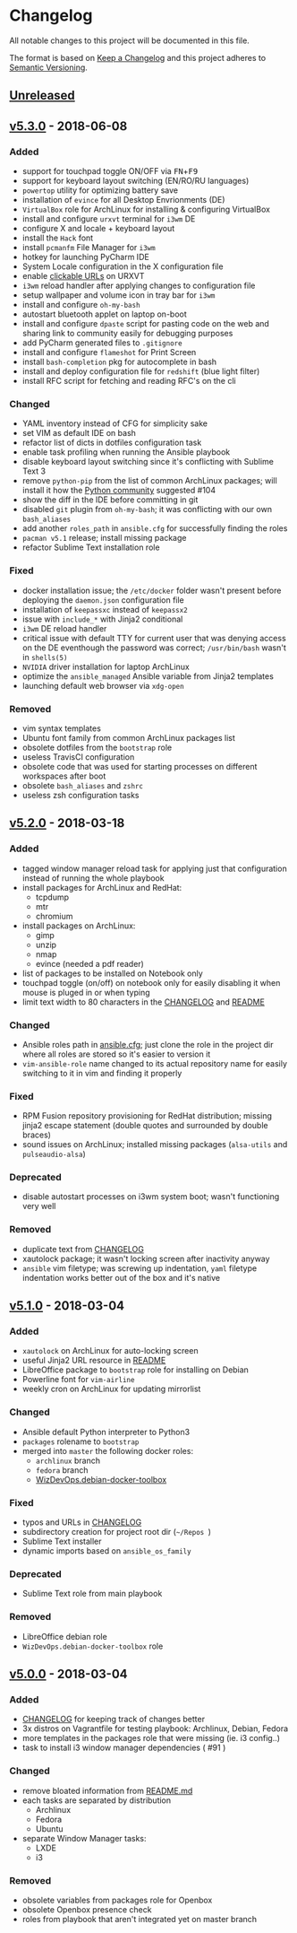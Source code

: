 # Changelog
All notable changes to this project will be documented in this file.

The format is based on [Keep a Changelog](http://keepachangelog.com/en/1.0.0/)
and this project adheres to [Semantic Versioning](http://semver.org/spec/v2.0.0.html).

## [Unreleased]

## [v5.3.0] - 2018-06-08
### Added
- support for touchpad toggle ON/OFF via <kbd>FN</kbd>+<kbd>F9</kbd>
- support for keyboard layout switching (EN/RO/RU languages)
- `powertop` utility for optimizing battery save
- installation of `evince` for all Desktop Envrionments (DE)
- `VirtualBox` role for ArchLinux for installing & configuring VirtualBox
- install and configure `urxvt` terminal for `i3wm` DE
- configure X and locale + keyboard layout
- install the `Hack` font
- install `pcmanfm` File Manager for `i3wm`
- hotkey for launching PyCharm IDE
- System Locale configuration in the X configuration file
- enable [clickable URLs][1] on URXVT
- `i3wm` reload handler after applying changes to configuration file
- setup wallpaper and volume icon in tray bar for `i3wm`
- install and configure `oh-my-bash`
- autostart bluetooth applet on laptop on-boot
- install and configure `dpaste` script for pasting code on the web and sharing
  link to community easily for debugging purposes
- add PyCharm generated files to `.gitignore`
- install and configure `flameshot` for Print Screen
- install `bash-completion` pkg for autocomplete in bash
- install and deploy configuration file for `redshift` (blue light filter)
- install RFC script for fetching and reading RFC's on the cli

### Changed
- YAML inventory instead of CFG for simplicity sake
- set VIM as default IDE on bash
- refactor list of dicts in dotfiles configuration task
- enable task profiling when running the Ansible playbook
- disable keyboard layout switching since it's conflicting with Sublime Text 3
- remove `python-pip` from the list of common ArchLinux packages; will install it
  how the [Python community][2] suggested #104
- show the diff in the IDE before committing in git
- disabled `git` plugin from `oh-my-bash`; it was conflicting with our own
  `bash_aliases`
- add another `roles_path` in `ansible.cfg` for successfully finding the roles
- `pacman v5.1` release; install missing package
- refactor Sublime Text installation role

### Fixed
- docker installation issue; the `/etc/docker` folder wasn't present before
  deploying the `daemon.json` configuration file
- installation of `keepassxc` instead of `keepassx2`
- issue with `include_*` with Jinja2 conditional
- `i3wm` DE reload handler
- critical issue with default TTY for current user that was denying access on
  the DE eventhough the password was correct; `/usr/bin/bash` wasn't in `shells(5)`
- `NVIDIA` driver installation for laptop ArchLinux
- optimize the `ansible_managed` Ansible variable from Jinja2 templates
- launching default web browser via `xdg-open`

### Removed
- vim syntax templates
- Ubuntu font family from common ArchLinux packages list
- obsolete dotfiles from the `bootstrap` role
- useless TravisCI configuration
- obsolete code that was used for starting processes on different workspaces
  after boot
- obsolete `bash_aliases` and `zshrc`
- useless zsh configuration tasks

## [v5.2.0] - 2018-03-18
### Added
- tagged window manager reload task for applying just that configuration
  instead of running the whole playbook
- install packages for ArchLinux and RedHat:
  - tcpdump
  - mtr
  - chromium
- install packages on ArchLinux:
  - gimp
  - unzip
  - nmap
  - evince (needed a pdf reader)
- list of packages to be installed on Notebook only
- touchpad toggle (on/off) on notebook only for easily disabling it when mouse
  is pluged in or when typing
- limit text width to 80 characters in the [CHANGELOG](CHANGELOG.md) and
  [README](README.md)

### Changed
- Ansible roles path in [ansible.cfg](ansible.cfg); just clone the role in the
  project dir where all roles are stored so it's easier to version it
- `vim-ansible-role` name changed to its actual repository name for easily
  switching to it in vim and finding it properly

### Fixed
- RPM Fusion repository provisioning for RedHat distribution; missing jinja2
  escape statement (double quotes and surrounded by double braces)
- sound issues on ArchLinux; installed missing packages (`alsa-utils` and
  `pulseaudio-alsa`)

### Deprecated
- disable autostart processes on i3wm system boot; wasn't functioning very well

### Removed
- duplicate text from [CHANGELOG](CHANGELOG.md)
- xautolock package; it wasn't locking screen after inactivity anyway
- `ansible` vim filetype; was screwing up indentation, `yaml` filetype
  indentation works better out of the box and it's native

## [v5.1.0] - 2018-03-04
### Added
- `xautolock` on ArchLinux for auto-locking screen
- useful Jinja2 URL resource in [README](README.md)
- LibreOffice package to `bootstrap` role for installing on Debian
- Powerline font for `vim-airline`
- weekly cron on ArchLinux for updating mirrorlist

### Changed
- Ansible default Python interpreter to Python3
- `packages` rolename to `bootstrap`
- merged into `master` the following docker roles:
  - `archlinux` branch
  - `fedora` branch
  - [WizDevOps.debian-docker-toolbox](https://github.com/WizDevOps/debian-docker-toolbox)

### Fixed
- typos and URLs in [CHANGELOG](CHANGELOG.md)
- subdirectory creation for project root dir (`~/Repos `)
- Sublime Text installer
- dynamic imports based on `ansible_os_family`

### Deprecated
- Sublime Text role from main playbook

### Removed
- LibreOffice debian role
- `WizDevOps.debian-docker-toolbox` role

## [v5.0.0] - 2018-03-04
### Added
- [CHANGELOG](CHANGELOG.md) for keeping track of changes better
- 3x distros on Vagrantfile for testing playbook: Archlinux, Debian, Fedora
- more templates in the packages role that were missing (ie. i3 config..)
- task to install i3 window manager dependencies ( #91 )

### Changed
- remove bloated information from [README.md](README.md)
- each tasks are separated by distribution
  - Archlinux
  - Fedora
  - Ubuntu
- separate Window Manager tasks:
  - LXDE
  - i3

### Removed
- obsolete variables from packages role for Openbox
- obsolete Openbox presence check
- roles from playbook that aren't integrated yet on master branch

[Unreleased]: https://github.com/WizDevOps/containerschiff/compare/v5.3.0...HEAD
[v5.3.0]: https://github.com/WizDevOps/containerschiff/compare/v5.2.0...v5.3.0
[v5.2.0]: https://github.com/WizDevOps/containerschiff/compare/v5.1.0...v5.2.0
[v5.1.0]: https://github.com/WizDevOps/containerschiff/compare/v5.0.0...v5.1.0
[v5.0.0]: https://github.com/WizDevOps/containerschiff/compare/4.2.0...v5.0.0

[1]: https://wiki.archlinux.org/index.php/Rxvt-unicode#Clickable_URLs
[2]: https://pip.pypa.io/en/stable/installing/

<!--
vim: tw=80
-->
